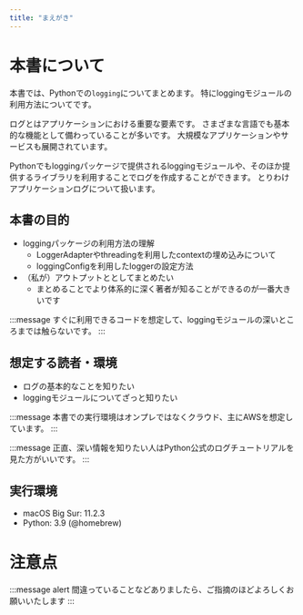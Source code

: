 ```yaml
---
title: "まえがき"
---
```


# 本書について

本書では、Pythonでの`logging`についてまとめます。
特にloggingモジュールの利用方法についてです。

ログとはアプリケーションにおける重要な要素です。
さまざまな言語でも基本的な機能として備わっていることが多いです。
大規模なアプリケーションやサービスも展開されています。

Pythonでもloggingパッケージで提供されるloggingモジュールや、そのほか提供するライブラリを利用することでログを作成することができます。
とりわけアプリケーションログについて扱います。

## 本書の目的

- loggingパッケージの利用方法の理解
    - LoggerAdapterやthreadingを利用したcontextの埋め込みについて
    - loggingConfigを利用したloggerの設定方法
- （私が）アウトプットととしてまとめたい
    - まとめることでより体系的に深く著者が知ることができるのが一番大きいです

:::message
すぐに利用できるコードを想定して、loggingモジュールの深いところまでは触らないです。
:::

## 想定する読者・環境

- ログの基本的なことを知りたい
- loggingモジュールについてざっと知りたい

:::message
本書での実行環境はオンプレではなくクラウド、主にAWSを想定しています。
:::

:::message
正直、深い情報を知りたい人はPython公式のログチュートリアルを見た方がいいです。
:::


## 実行環境

- macOS Big Sur: 11.2.3
- Python: 3.9 (@homebrew)

# 注意点

:::message alert
間違っていることなどありましたら、ご指摘のほどよろしくお願いいたします
:::
